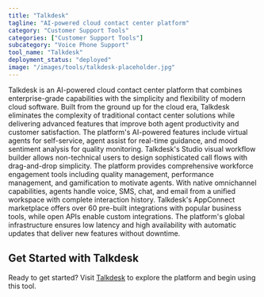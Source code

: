 ```yaml
---
title: "Talkdesk"
tagline: "AI-powered cloud contact center platform"
category: "Customer Support Tools"
categories: ["Customer Support Tools"]
subcategory: "Voice Phone Support"
tool_name: "Talkdesk"
deployment_status: "deployed"
image: "/images/tools/talkdesk-placeholder.jpg"
---
```

Talkdesk is an AI-powered cloud contact center platform that combines enterprise-grade capabilities with the simplicity and flexibility of modern cloud software. Built from the ground up for the cloud era, Talkdesk eliminates the complexity of traditional contact center solutions while delivering advanced features that improve both agent productivity and customer satisfaction. The platform's AI-powered features include virtual agents for self-service, agent assist for real-time guidance, and mood sentiment analysis for quality monitoring. Talkdesk's Studio visual workflow builder allows non-technical users to design sophisticated call flows with drag-and-drop simplicity. The platform provides comprehensive workforce engagement tools including quality management, performance management, and gamification to motivate agents. With native omnichannel capabilities, agents handle voice, SMS, chat, and email from a unified workspace with complete interaction history. Talkdesk's AppConnect marketplace offers over 60 pre-built integrations with popular business tools, while open APIs enable custom integrations. The platform's global infrastructure ensures low latency and high availability with automatic updates that deliver new features without downtime.
## Get Started with Talkdesk

Ready to get started? Visit [Talkdesk](https://talkdesk.com) to explore the platform and begin using this tool.
